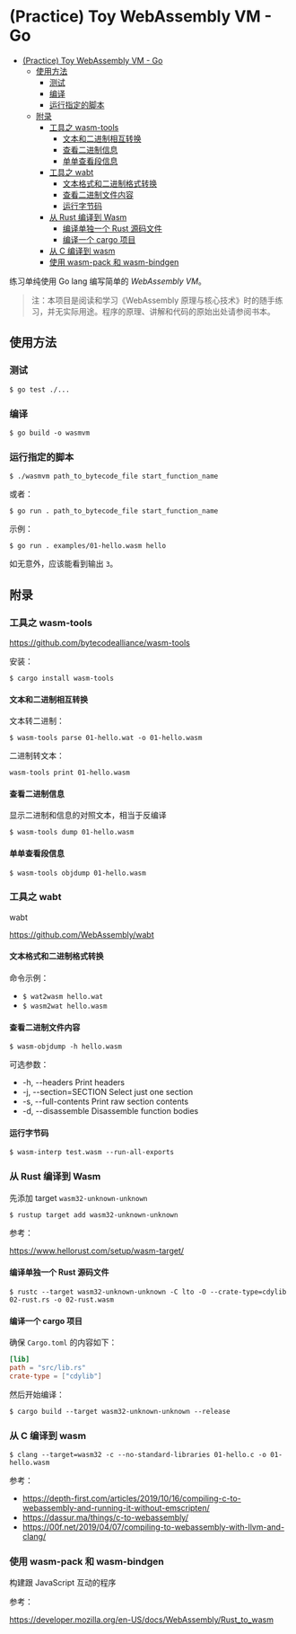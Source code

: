 # (Practice) Toy WebAssembly VM - Go

<!-- @import "[TOC]" {cmd="toc" depthFrom=1 depthTo=6 orderedList=false} -->

<!-- code_chunk_output -->

- [(Practice) Toy WebAssembly VM - Go](#practice-toy-webassembly-vm-go)
  - [使用方法](#使用方法)
    - [测试](#测试)
    - [编译](#编译)
    - [运行指定的脚本](#运行指定的脚本)
  - [附录](#附录)
    - [工具之 wasm-tools](#工具之-wasm-tools)
      - [文本和二进制相互转换](#文本和二进制相互转换)
      - [查看二进制信息](#查看二进制信息)
      - [单单查看段信息](#单单查看段信息)
    - [工具之 wabt](#工具之-wabt)
      - [文本格式和二进制格式转换](#文本格式和二进制格式转换)
      - [查看二进制文件内容](#查看二进制文件内容)
      - [运行字节码](#运行字节码)
    - [从 Rust 编译到 Wasm](#从-rust-编译到-wasm)
      - [编译单独一个 Rust 源码文件](#编译单独一个-rust-源码文件)
      - [编译一个 cargo 项目](#编译一个-cargo-项目)
    - [从 C 编译到 wasm](#从-c-编译到-wasm)
    - [使用 wasm-pack 和 wasm-bindgen](#使用-wasm-pack-和-wasm-bindgen)

<!-- /code_chunk_output -->

练习单纯使用 Go lang 编写简单的 _WebAssembly VM_。

> 注：本项目是阅读和学习《WebAssembly 原理与核心技术》时的随手练习，并无实际用途。程序的原理、讲解和代码的原始出处请参阅书本。

## 使用方法

### 测试

`$ go test ./...`

### 编译

`$ go build -o wasmvm`

### 运行指定的脚本

`$ ./wasmvm path_to_bytecode_file start_function_name`

或者：

`$ go run . path_to_bytecode_file start_function_name`

示例：

`$ go run . examples/01-hello.wasm hello`

如无意外，应该能看到输出 `3`。

## 附录

### 工具之 wasm-tools

https://github.com/bytecodealliance/wasm-tools

安装：

`$ cargo install wasm-tools`

#### 文本和二进制相互转换

文本转二进制：

`$ wasm-tools parse 01-hello.wat -o 01-hello.wasm`

二进制转文本：

`wasm-tools print 01-hello.wasm`

#### 查看二进制信息

显示二进制和信息的对照文本，相当于反编译

`$ wasm-tools dump 01-hello.wasm`

#### 单单查看段信息

`$ wasm-tools objdump 01-hello.wasm`

### 工具之 wabt

wabt

https://github.com/WebAssembly/wabt

#### 文本格式和二进制格式转换

命令示例：

- `$ wat2wasm hello.wat`
- `$ wasm2wat hello.wasm`

#### 查看二进制文件内容

`$ wasm-objdump -h hello.wasm`

可选参数：

- -h, --headers
  Print headers
- -j, --section=SECTION
  Select just one section
- -s, --full-contents
  Print raw section contents
- -d, --disassemble
  Disassemble function bodies

#### 运行字节码

`$ wasm-interp test.wasm --run-all-exports`

### 从 Rust 编译到 Wasm

先添加 target `wasm32-unknown-unknown`

`$ rustup target add wasm32-unknown-unknown`

参考：

https://www.hellorust.com/setup/wasm-target/

#### 编译单独一个 Rust 源码文件

`$ rustc --target wasm32-unknown-unknown -C lto -O --crate-type=cdylib 02-rust.rs -o 02-rust.wasm`

#### 编译一个 cargo 项目

确保 `Cargo.toml` 的内容如下：

```toml
[lib]
path = "src/lib.rs"
crate-type = ["cdylib"]
```

然后开始编译：

`$ cargo build --target wasm32-unknown-unknown --release`

### 从 C 编译到 wasm

`$ clang --target=wasm32 -c --no-standard-libraries 01-hello.c -o 01-hello.wasm`

参考：

- https://depth-first.com/articles/2019/10/16/compiling-c-to-webassembly-and-running-it-without-emscripten/
- https://dassur.ma/things/c-to-webassembly/
- https://00f.net/2019/04/07/compiling-to-webassembly-with-llvm-and-clang/

### 使用 wasm-pack 和 wasm-bindgen

构建跟 JavaScript 互动的程序

参考：

https://developer.mozilla.org/en-US/docs/WebAssembly/Rust_to_wasm
